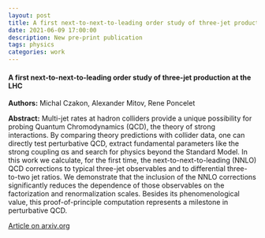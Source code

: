 ```yaml
---
layout: post
title: A first next-to-next-to-leading order study of three-jet production at the LHC 
date: 2021-06-09 17:00:00
description: New pre-print publication
tags: physics 
categories: work
---
```


<h4> A first next-to-next-to-leading order study of three-jet production at the LHC </h4>

<b>Authors:</b> Michal Czakon, Alexander Mitov, Rene Poncelet

<b>Abstract:</b> Multi-jet rates at hadron colliders provide a unique possibility for probing Quantum Chromodynamics (QCD), the theory of strong interactions. By comparing theory predictions with collider data, one can directly test perturbative QCD, extract fundamental parameters like the strong coupling αs and search for physics beyond the Standard Model. In this work we calculate, for the first time, the next-to-next-to-leading (NNLO) QCD corrections to typical three-jet observables and to differential three-to-two jet ratios. We demonstrate that the inclusion of the NNLO corrections significantly reduces the dependence of those observables on the factorization and renormalization scales. Besides its phenomenological value, this proof-of-principle computation represents a milestone in perturbative QCD.

<a href="https://arxiv.org/abs/2106.05331">Article on arxiv.org</a>

